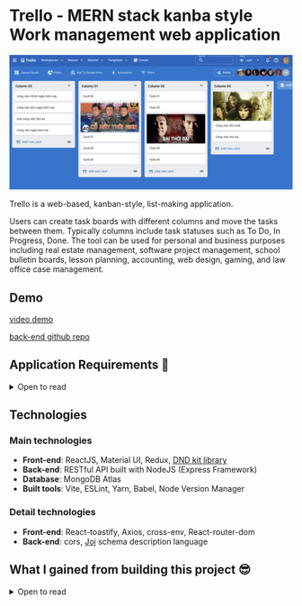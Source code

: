 # Trello - MERN stack kanba style Work management web application

![Banner](./screenshots/light-trello.png)

Trello is a web-based, kanban-style, list-making application.

Users can create task boards with different columns and move the tasks between them. Typically columns include task statuses such as To Do, In Progress, Done. The tool can be used for personal and business purposes including real estate management, software project management, school bulletin boards, lesson planning, accounting, web design, gaming, and law office case management.

## Demo

<!-- [Deployment link](https://trello-web-sage-psi.vercel.app/) (Please wait a few seconds for the data to load correctly) -->

[video demo](youtube.com)

[back-end github repo](https://github.com/tgoldenphoenix/trello-clone-api)

## Application Requirements 👀

<details>

<summary>Open to read</summary>

<br />

👉 Users can create new column and add cards to those column

👉 Users can change columns' order by drag and drop

👉 Users can drag and drop cards in the same column

👉 Users can also drag and drop card to other columns in the same board

👍 App needs Dark Mode and user can set light or dark mode based on computer preference.

</details>

## Technologies

### Main technologies

- **Front-end**: ReactJS, Material UI, Redux, [DND kit library](https://dndkit.com/)
- **Back-end**: RESTful API built with NodeJS (Express Framework)
- **Database**: MongoDB Atlas
- **Built tools**: Vite, ESLint, Yarn, Babel, Node Version Manager

### Detail technologies

- **Front-end**: React-toastify, Axios, cross-env, React-router-dom
- **Back-end**: cors, [Joi](https://www.npmjs.com/package/joi) schema description language

## What I gained from building this project 😎

<details> 

<summary>Open to read</summary>

<br />

🔵 I try to apply all my ReactJS knowledge into this project.

🔵 Best practice Project structure, easy to read and manage

🔵 Professional large frontend application planning:

- From gather business requirements, frontend architecture, thinking about the data flow through the entire application
- and then Break the application into categories of features.
- Choosing suitable Technology Stack for high quality frontend development.

🔵 Database with MongoDB Atlas

🔵 Building large React application with best libraries in React Ecosystem

🔵 Managing Remote Server state in application with React Query, there's no Redux in this application. Use Redux to manage state

🔵 Write highly reusable React Functional Component, with custom styling by leveraging Material UI `styled-component`

Examples: Reusable Modal Component, Confirm Component, and Table Component with custom styling, and Compount Pattern, Select, Client Side Sort, Filter, Pagination...

🔵 This application is built with `Performance and Accessibility` in mind.

</details>